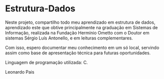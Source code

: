 # Estrutura-Dados

Neste projeto, compartilho todo meu aprendizado em estrutura de dados, aprendizado este que obtive principalmente na graduação em Sistemas de Informação, realizada na Fundação Hermínio Ometto com o Doutor em sistemas Sérgio Luís Antonello, e em leituras complementares.

Com isso, espero documentar meu conhecimento em um só local, servindo assim como base de apresentação técnica para futuras oportunidades.

Linguagem de programação utilizada: C.

Leonardo Pais
